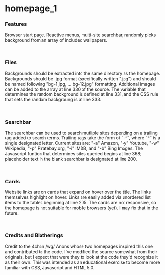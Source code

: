 # homepage_1

<h3>Features</h3><p>Browser start page. Reactive menus, multi-site searchbar, randomly picks background from an array of included wallpapers.</p><br>

<h3>Files</h3><p>Backgrounds should be extracted into the same directory as the homepage. Backgrounds should be .jpg format (specifically written ".jpg") and should be named following "bg-1.jpg, ... bg-12.jpg" formatting. Additional images can be added to the array at line 330 of the source. The variable that determines the random background is defined at line 331, and the CSS rule that sets the random backgroung is at line 333.</p><br>

<h3>Searchbar</h3><p>The searchbar can be used to search mutliple sites depending on a trailing tag added to search terms. Trailing tags take the form of "-*", where "*" is a single designated letter. Current sites are: "-a" Amazon, "-y" Youtube, "-w" Wikipedia, "-p" Piratebay.org, "-i" IMDB, and "-b" Bing Images. The Javascript funtion that determines sites queried begins at line 368; placeholder text in the blank searchbar is designated at line 200.</p><br>

<h3>Cards</h3><p>Website links are on cards that expand on hover over the title. The links themselves highlight on hover. 
Links are easily added via unordered list items to the tables beginning at line 205. The cards are not responsive, so the homepage is not suitable for mobile browsers (yet). I may fix that in the future.</p><br>

<h3>Credits and Blatherings</h3><p>Credit to the 4chan /wg/ Anons whose two homepages inspired this one and contributed to the code. I've modified the source somewhat from their originals, but I expect that were they to look at the code they'd recognize it as their own. This was intended as an educational exercise to become more familiar with CSS, Javascript and HTML 5.0.</p>
